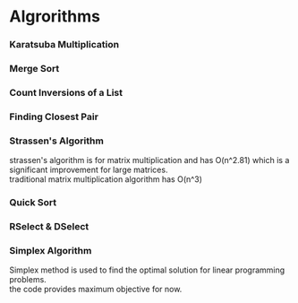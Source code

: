 # Algrorithms
### Karatsuba Multiplication
### Merge Sort
### Count Inversions of a List
### Finding Closest Pair
### Strassen's Algorithm
strassen's algorithm is for matrix multiplication and has O(n^2.81) which is a significant improvement for large matrices.<br>
traditional matrix multiplication algorithm has O(n^3)
### Quick Sort
### RSelect & DSelect
### Simplex Algorithm
Simplex method is used to find the optimal solution for linear programming problems.<br>
the code provides maximum objective for now.

